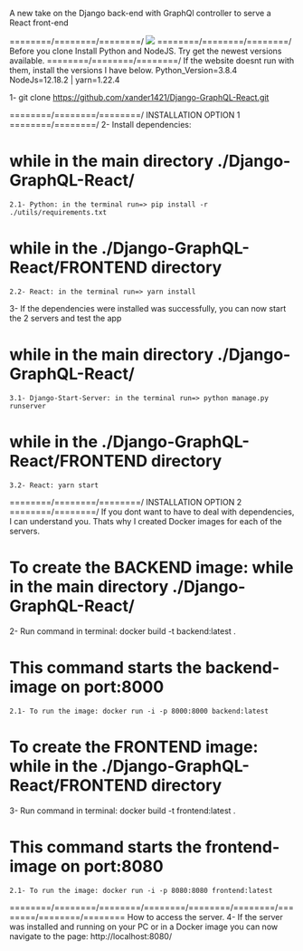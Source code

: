 <bold>A new take on the Django back-end with GraphQl controller to serve a React front-end<bold>

========/========/========/
![](./utils/web-page-responsive.gif)
========/========/========/
Before you clone Install Python and NodeJS. Try get the newest versions available. 
========/========/========/
If the website doesnt run with them, install the versions I have below. 
Python_Version=3.8.4
NodeJs=12.18.2 | yarn=1.22.4


1- git clone https://github.com/xander1421/Django-GraphQL-React.git

========/========/========/
INSTALLATION OPTION 1
========/========/
2- Install dependencies:
# while in the main directory ./Django-GraphQL-React/
    2.1- Python: in the terminal run=> pip install -r ./utils/requirements.txt

# while in the ./Django-GraphQL-React/FRONTEND directory
    2.2- React: in the terminal run=> yarn install

3- If the dependencies were installed was successfully, you can now start the 2 servers and test the app
# while in the main directory ./Django-GraphQL-React/
    3.1- Django-Start-Server: in the terminal run=> python manage.py runserver

# while in the ./Django-GraphQL-React/FRONTEND directory
    3.2- React: yarn start

========/========/========/
INSTALLATION OPTION 2
========/========/
If you dont want to have to deal with dependencies, I can understand you.
Thats why I created  Docker images for each of the servers.

# To create the BACKEND image: while in the main directory ./Django-GraphQL-React/
2- Run command in terminal: docker build -t backend:latest . 
# This command starts the backend-image on port:8000
    2.1- To run the image: docker run -i -p 8000:8000 backend:latest

# To create the FRONTEND image: while in the ./Django-GraphQL-React/FRONTEND directory
3- Run command in terminal: docker build -t frontend:latest .
# This command starts the frontend-image on port:8080
    2.1- To run the image: docker run -i -p 8080:8080 frontend:latest


========/========/========/========/========/========/========/========/========
How to access the server.
4- If the server was installed and running on your PC or in a Docker image you can
   now navigate to the page: http://localhost:8080/




